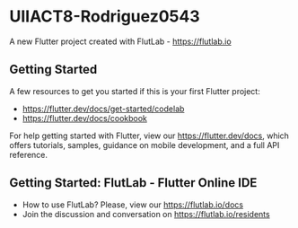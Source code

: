 # UIIACT8-Rodriguez0543

A new Flutter project created with FlutLab - https://flutlab.io

## Getting Started

A few resources to get you started if this is your first Flutter project:

- https://flutter.dev/docs/get-started/codelab
- https://flutter.dev/docs/cookbook

For help getting started with Flutter, view our
https://flutter.dev/docs, which offers tutorials,
samples, guidance on mobile development, and a full API reference.

## Getting Started: FlutLab - Flutter Online IDE

- How to use FlutLab? Please, view our https://flutlab.io/docs
- Join the discussion and conversation on https://flutlab.io/residents
